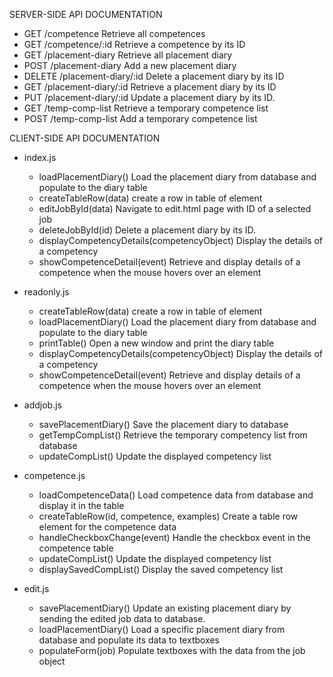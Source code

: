 SERVER-SIDE API DOCUMENTATION
- GET /competence 
	Retrieve all competences
- GET /competence/:id
	Retrieve a competence by its ID
- GET /placement-diary
	Retrieve all placement diary
- POST /placement-diary
	Add a new placement diary
- DELETE /placement-diary/:id
	Delete a placement diary by its ID
- GET /placement-diary/:id
	Retrieve a placement diary by its ID
- PUT /placement-diary/:id
	Update a placement diary by its ID.
- GET /temp-comp-list
	Retrieve a temporary competence list
- POST /temp-comp-list
	Add a temporary competence list

CLIENT-SIDE API DOCUMENTATION
- index.js
	- loadPlacementDiary()
	 	Load the placement diary from database and populate to the diary table
	- createTableRow(data)
	 	create a row in table of element
	- editJobById(data)
		Navigate to edit.html page with ID of a selected job
	- deleteJobById(id)
		Delete a placement diary by its ID.
	- displayCompetencyDetails(competencyObject)
		Display the details of a competency
	- showCompetenceDetail(event)
		Retrieve and display details of a competence when the mouse hovers over an element

- readonly.js
	- createTableRow(data)
		create a row in table of element
	- loadPlacementDiary()
	 	Load the placement diary from database and populate to the diary table
	- printTable()
		Open a new window and print the diary table
	- displayCompetencyDetails(competencyObject)
		Display the details of a competency
	- showCompetenceDetail(event)
		Retrieve and display details of a competence when the mouse hovers over an element

- addjob.js
	- savePlacementDiary()
		Save the placement diary to database
	- getTempCompList()
		Retrieve the temporary competency list from database
	- updateCompList()
		Update the displayed competency list

- competence.js
	- loadCompetenceData()
		Load competence data from database and display it in the table
	- createTableRow(id, competence, examples)
		Create a table row element for the competence data
	- handleCheckboxChange(event)
		Handle the checkbox event in the competence table
	- updateCompList()
		Update the displayed competency list
	- displaySavedCompList()
		Display the saved competency list

- edit.js
	- savePlacementDiary()
		Update an existing placement diary by sending the edited job data to database.
	- loadPlacementDiary()
		Load a specific placement diary from database and populate its data to textboxes
	- populateForm(job)
		Populate textboxes with the data from the job object